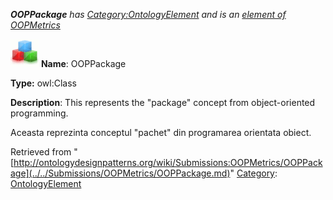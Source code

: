 ___OOPPackage__ has [Category:OntologyElement](../../Category/OntologyElement.md "Category:OntologyElement") and is an [element of](../../Property/ElementOf.md "Property:ElementOf") [OOPMetrics](../../Submissions/OOPMetrics.md "Submissions:OOPMetrics")_


  




[![Class](../../images/thumb/2/27/Class.gif/45px-Class.gif)](../../Image/Class.gif.md "Class")
__Name__: OOPPackage 


__Type:__ owl:Class 


__Description__: This represents the "package" concept from object-oriented programming.


  



Aceasta reprezinta conceptul "pachet" din programarea orientata obiect. 





Retrieved from "[http://ontologydesignpatterns.org/wiki/Submissions:OOPMetrics/OOPPackage](../../Submissions/OOPMetrics/OOPPackage.md)"
 [Category](http://ontologydesignpatterns.org/wiki/Special:Categories "Special:Categories"): [OntologyElement](../../Category/OntologyElement.md "Category:OntologyElement")